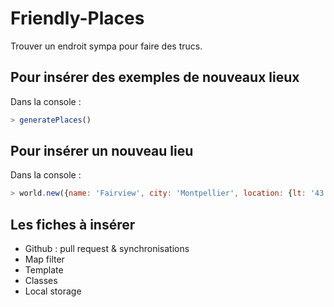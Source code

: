 # Friendly-Places
Trouver un endroit sympa pour faire des trucs.

## Pour insérer des exemples de nouveaux lieux

Dans la console :
```javascript
> generatePlaces()
```

## Pour insérer un nouveau lieu

Dans la console :

``` javascript
> world.new({name: 'Fairview', city: 'Montpellier', location: {lt: '43.6117398', lg: '3.8767571'}})
```

## Les fiches à insérer
* Github : pull request & synchronisations
* Map filter
* Template
* Classes
* Local storage
